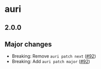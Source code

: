 # auri

## 2.0.0

## Major changes

- Breaking: Remove `auri patch next` ([#92](https://github.com/pilcrowOnPaper/auri/pull/92))
- Breaking: Add `auri patch major` ([#92](https://github.com/pilcrowOnPaper/auri/pull/92))

